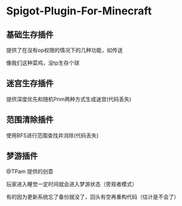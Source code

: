 # Spigot-Plugin-For-Minecraft
## 基础生存插件
提供了在没有op权限的情况下的几种功能，如传送

像我们这种菜鸡，没tp生存个球

## 迷宫生存插件
提供深度优先和随机Prim两种方式生成迷宫(代码丢失)

## 范围清除插件
使用BFS进行范围查找并消除(代码丢失)

## 梦游插件
@TPam 提供的创意

玩家进入睡觉一定时间就会进入梦游状态（旁观者模式）

有的因为更新系统忘了备份就没了，回头有空再重构代码（估计是不会了）
